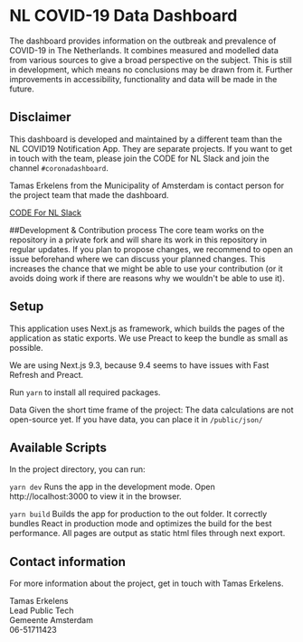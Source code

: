 # NL COVID-19 Data Dashboard

The dashboard provides information on the outbreak and prevalence of COVID-19 in The Netherlands. It combines measured and modelled data from various sources to give a broad perspective on the subject. This is still in development, which means no conclusions may be drawn from it. Further improvements in accessibility, functionality and data will be made in the future.

## Disclaimer

This dashboard is developed and maintained by a different team than the NL COVID19 Notification App. They are separate projects. If you want to get in touch with the team, please join the CODE for NL Slack and join the channel `#coronadashboard`.

Tamas Erkelens from the Municipality of Amsterdam is contact person for the project team that made the dashboard.

[CODE For NL Slack](https://doemee.codefor.nl)

##Development & Contribution process
The core team works on the repository in a private fork and will share its work in this repository in regular updates. If you plan to propose changes, we recommend to open an issue beforehand where we can discuss your planned changes. This increases the chance that we might be able to use your contribution (or it avoids doing work if there are reasons why we wouldn't be able to use it).

## Setup

This application uses Next.js as framework, which builds the pages of the application as static exports. We use Preact to keep the bundle as small as possible.

We are using Next.js 9.3, because 9.4 seems to have issues with Fast Refresh and Preact.

Run `yarn` to install all required packages.

Data
Given the short time frame of the project: The data calculations are not open-source yet. If you have data, you can place it in `/public/json/`

## Available Scripts

In the project directory, you can run:

`yarn dev`
Runs the app in the development mode. Open http://localhost:3000 to view it in the browser.

`yarn build`
Builds the app for production to the out folder. It correctly bundles React in production mode and optimizes the build for the best performance. All pages are output as static html files through next export.

## Contact information

For more information about the project, get in touch with Tamas Erkelens.

Tamas Erkelens  
Lead Public Tech  
Gemeente Amsterdam  
06-51711423
